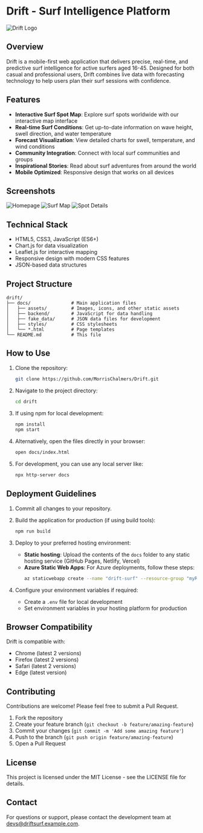 # Drift - Surf Intelligence Platform

![Drift Logo](assets/icons/logo.png)

## Overview
Drift is a mobile-first web application that delivers precise, real-time, and predictive surf intelligence for active surfers aged 16-45. Designed for both casual and professional users, Drift combines live data with forecasting technology to help users plan their surf sessions with confidence.

## Features
- **Interactive Surf Spot Map**: Explore surf spots worldwide with our interactive map interface
- **Real-time Surf Conditions**: Get up-to-date information on wave height, swell direction, and water temperature
- **Forecast Visualization**: View detailed charts for swell, temperature, and wind conditions
- **Community Integration**: Connect with local surf communities and groups
- **Inspirational Stories**: Read about surf adventures from around the world
- **Mobile Optimized**: Responsive design that works on all devices

## Screenshots
![Homepage](assets/screenshots/homepage.png)
![Surf Map](assets/screenshots/map.png)
![Spot Details](assets/screenshots/spot_details.png)

## Technical Stack
- HTML5, CSS3, JavaScript (ES6+)
- Chart.js for data visualization
- Leaflet.js for interactive mapping
- Responsive design with modern CSS features
- JSON-based data structures

## Project Structure
```
drift/
├── docs/               # Main application files
│   ├── assets/         # Images, icons, and other static assets
│   ├── backend/        # JavaScript for data handling
│   ├── fake_data/      # JSON data files for development
│   ├── styles/         # CSS stylesheets
│   └── *.html          # Page templates
└── README.md           # This file
```

## How to Use
1. Clone the repository:
   ```bash
   git clone https://github.com/MorrisChalmers/Drift.git
   ```

2. Navigate to the project directory:
   ```bash
   cd drift
   ```

3. If using npm for local development:
   ```bash
   npm install
   npm start
   ```

4. Alternatively, open the files directly in your browser:
   ```bash
   open docs/index.html
   ```

5. For development, you can use any local server like:
   ```bash
   npx http-server docs
   ```

## Deployment Guidelines
1. Commit all changes to your repository.

2. Build the application for production (if using build tools):
   ```bash
   npm run build
   ```

3. Deploy to your preferred hosting environment:
   - **Static hosting**: Upload the contents of the `docs` folder to any static hosting service (GitHub Pages, Netlify, Vercel)
   - **Azure Static Web Apps**: For Azure deployments, follow these steps:
     ```bash
     az staticwebapp create --name "drift-surf" --resource-group "myResourceGroup" --source "https://github.com/username/drift" --branch main --app-location "/docs"
     ```

4. Configure your environment variables if required:
   - Create a `.env` file for local development
   - Set environment variables in your hosting platform for production

## Browser Compatibility
Drift is compatible with:
- Chrome (latest 2 versions)
- Firefox (latest 2 versions)
- Safari (latest 2 versions)
- Edge (latest version)

## Contributing
Contributions are welcome! Please feel free to submit a Pull Request.

1. Fork the repository
2. Create your feature branch (`git checkout -b feature/amazing-feature`)
3. Commit your changes (`git commit -m 'Add some amazing feature'`)
4. Push to the branch (`git push origin feature/amazing-feature`)
5. Open a Pull Request

## License
This project is licensed under the MIT License - see the LICENSE file for details.

## Contact
For questions or support, please contact the development team at devs@driftsurf.example.com.